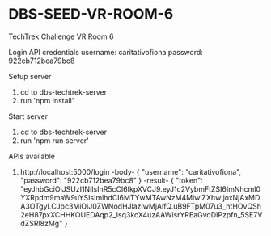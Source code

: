 # DBS-SEED-VR-ROOM-6

TechTrek Challenge VR Room 6

Login API credentials
username: caritativofiona
password: 922cb712bea79bc8

Setup server

1. cd to dbs-techtrek-server
2. run 'npm install'

Start server

1. cd to dbs-techtrek-server
2. run 'npm run server'

APIs available

1. http://localhost:5000/login
   -body-
   {
   "username": "caritativofiona",
   "password": "922cb712bea79bc8"
   }
   -result-
   {
   "token": "eyJhbGciOiJSUzI1NiIsInR5cCI6IkpXVCJ9.eyJ1c2VybmFtZSI6ImNhcml0YXRpdm9maW9uYSIsImlhdCI6MTYwMTAwNzM4MiwiZXhwIjoxNjAxMDA3OTgyLCJpc3MiOiJ0ZWNodHJlazIwMjAifQ.uB9FTpM07u3_ntHOvQSh2eH87pxXCHHKOUEDAqp2_Isq3kcX4uzAAWisrYREaGvdDIPzpfn_5SE7VdZSRl8zMg"
   }
